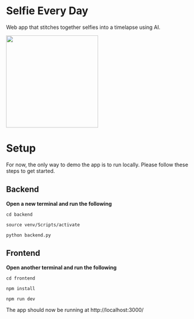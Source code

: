 # Selfie Every Day

Web app that stitches together selfies into a timelapse using AI.

<img src="/Screenshots/movember.gif" width="250" />

# Setup
For now, the only way to demo the app is to run locally. Please follow these steps to get started.
## Backend
**Open a new terminal and run the following**
```console
cd backend
```
```console
source venv/Scripts/activate
```
```console
python backend.py
```

## Frontend
**Open another terminal and run the following**
```console
cd frontend
```
```console
npm install
```
```console
npm run dev
```

The app should now be running at http://localhost:3000/

